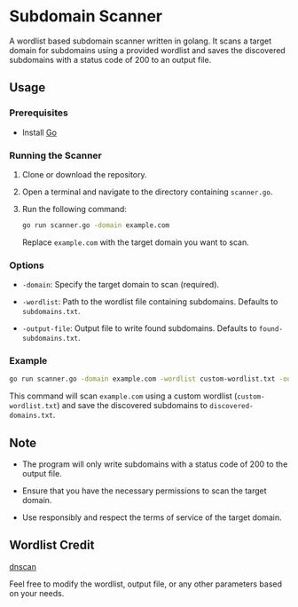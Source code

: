 # Subdomain Scanner
A wordlist based subdomain scanner written in golang. It scans a target domain for subdomains using a provided wordlist and saves the discovered subdomains with a status code of 200 to an output file.

## Usage

### Prerequisites

- Install [Go](https://golang.org/doc/install)

### Running the Scanner

1. Clone or download the repository.

2. Open a terminal and navigate to the directory containing `scanner.go`.

3. Run the following command:

    ```bash
    go run scanner.go -domain example.com
    ```

    Replace `example.com` with the target domain you want to scan.

### Options

- `-domain`: Specify the target domain to scan (required).

- `-wordlist`: Path to the wordlist file containing subdomains. Defaults to `subdomains.txt`.

- `-output-file`: Output file to write found subdomains. Defaults to `found-subdomains.txt`.

### Example

```bash
go run scanner.go -domain example.com -wordlist custom-wordlist.txt -output-file discovered-domains.txt
```

This command will scan `example.com` using a custom wordlist (`custom-wordlist.txt`) and save the discovered subdomains to `discovered-domains.txt`.

## Note

- The program will only write subdomains with a status code of 200 to the output file.

- Ensure that you have the necessary permissions to scan the target domain.

- Use responsibly and respect the terms of service of the target domain.

## Wordlist Credit
[dnscan](https://github.com/rbsec/dnscan)

Feel free to modify the wordlist, output file, or any other parameters based on your needs.

